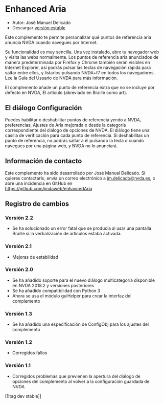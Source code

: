 # Enhanced Aria #

* Autor: José Manuel Delicado
* Descargar [versión estable][1]

Este complemento te permite personalizar qué puntos de referencia aria
anuncia NVDA cuando navegues por Internet.

Su funcionalidad es muy sencilla. Una vez instalado, abre tu navegador web y
visita las webs normalmente. Los puntos de referencia aria anunciados de
manera predeterminada por Firefox y Chrome también serán visibles en
Internet Explorer, así podrás pulsar las teclas de navegación rápida para
saltar entre ellos, y listarlos pulsando NVDA+f7 en todos los
navegadores. Lee la Guía del Usuario de NVDA para más información.

El complemento añade un punto de referencia extra que no se incluye por
defecto en NVDA, El artículo (abreviado en Braille como art).

## El diálogo Configuración

Puedes habilitar o deshabilitar puntos de referencia yendo a NVDA,
preferencias, Ajustes de Aria mejorada o desde la categoría correspondiente
del diálogo de opciones de NVDA. El diálogo tiene una casilla de
verificación para cada punto de referencia. Si deshabilitas un punto de
referencia, no podrás saltar a él pulsando la tecla d cuando navegues por
una página web, y NVDA no lo anunciará.

## Información de contacto

Este complemento ha sido desarrollado por José Manuel Delicado. Si quieres
contactarlo, envía un correo electrónico a jm.delicado@nvda.es, o abre una
incidencia en GitHub en https://github.com/jmdaweb/enhancedAria

## Registro de cambios

### Versión 2.2

* Se ha solucionado un error fatal que se producía al usar una pantalla
  Braille si la verbalización de artículos estaba activada.

### Versión 2.1

* Mejoras de estabilidad

### Versión 2.0

* Se ha añadido soporte para el nuevo diálogo multicategoría disponible en
  NVDA 2018.2 y versiones posteriores
* Se ha añadido compatibilidad con Python 3
* Ahora se usa el módulo guiHelper para crear la interfaz del complemento

### Versión 1.3

* Se ha añadido una especificación de ConfigObj para los ajustes del
  complemento

### Versión 1.2

* Corregidos fallos

### Versión 1.1

* Corregidos problemas que previenen la apertura del diálogo de opciones del
  complemento al volver a la configuración guardada de NVDA

[[!tag dev stable]]

[1]: https://addons.nvda-project.org/files/get.php?file=earia
